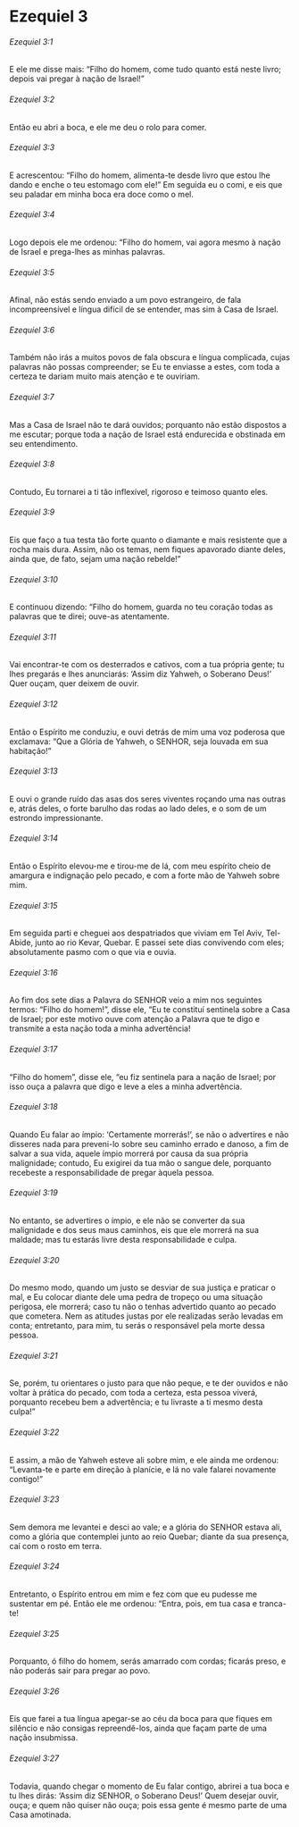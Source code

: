 # Ezequiel 3

###### Ezequiel 3:1

E ele me disse mais: “Filho do homem, come tudo quanto está neste livro; depois vai pregar à nação de Israel!”

###### Ezequiel 3:2

Então eu abri a boca, e ele me deu o rolo para comer.

###### Ezequiel 3:3

E acrescentou: “Filho do homem, alimenta-te desde livro que estou lhe dando e enche o teu estomago com ele!” Em seguida eu o comi, e eis que seu paladar em minha boca era doce como o mel.

###### Ezequiel 3:4

Logo depois ele me ordenou: “Filho do homem, vai agora mesmo à nação de Israel e prega-lhes as minhas palavras.

###### Ezequiel 3:5

Afinal, não estás sendo enviado a um povo estrangeiro, de fala incompreensível e língua difícil de se entender, mas sim à Casa de Israel.

###### Ezequiel 3:6

Também não irás a muitos povos de fala obscura e língua complicada, cujas palavras não possas compreender; se Eu te enviasse a estes, com toda a certeza te dariam muito mais atenção e te ouviriam.

###### Ezequiel 3:7

Mas a Casa de Israel não te dará ouvidos; porquanto não estão dispostos a me escutar; porque toda a nação de Israel está endurecida e obstinada em seu entendimento.

###### Ezequiel 3:8

Contudo, Eu tornarei a ti tão inflexível, rigoroso e teimoso quanto eles.

###### Ezequiel 3:9

Eis que faço a tua testa tão forte quanto o diamante e mais resistente que a rocha mais dura. Assim, não os temas, nem fiques apavorado diante deles, ainda que, de fato, sejam uma nação rebelde!”

###### Ezequiel 3:10

E continuou dizendo: “Filho do homem, guarda no teu coração todas as palavras que te direi; ouve-as atentamente.

###### Ezequiel 3:11

Vai encontrar-te com os desterrados e cativos, com a tua própria gente; tu lhes pregarás e lhes anunciarás: ‘Assim diz Yahweh, o Soberano Deus!’ Quer ouçam, quer deixem de ouvir.

###### Ezequiel 3:12

Então o Espírito me conduziu, e ouvi detrás de mim uma voz poderosa que exclamava: “Que a Glória de Yahweh, o SENHOR, seja louvada em sua habitação!”

###### Ezequiel 3:13

E ouvi o grande ruído das asas dos seres viventes roçando uma nas outras e, atrás deles, o forte barulho das rodas ao lado deles, e o som de um estrondo impressionante.

###### Ezequiel 3:14

Então o Espírito elevou-me e tirou-me de lá, com meu espírito cheio de amargura e indignação pelo pecado, e com a forte mão de Yahweh sobre mim.

###### Ezequiel 3:15

Em seguida parti e cheguei aos despatriados que viviam em Tel Aviv, Tel-Abide, junto ao rio Kevar, Quebar. E passei sete dias convivendo com eles; absolutamente pasmo com o que via e ouvia.

###### Ezequiel 3:16

Ao fim dos sete dias a Palavra do SENHOR veio a mim nos seguintes termos: “Filho do homem!”, disse ele, “Eu te constituí sentinela sobre a Casa de Israel; por este motivo ouve com atenção a Palavra que te digo e transmite a esta nação toda a minha advertência!

###### Ezequiel 3:17

“Filho do homem”, disse ele, “eu fiz sentinela para a nação de Israel; por isso ouça a palavra que digo e leve a eles a minha advertência.

###### Ezequiel 3:18

Quando Eu falar ao ímpio: ‘Certamente morrerás!’, se não o advertires e não disseres nada para preveni-lo sobre seu caminho errado e danoso, a fim de salvar a sua vida, aquele ímpio morrerá por causa da sua própria malignidade; contudo, Eu exigirei da tua mão o sangue dele, porquanto recebeste a responsabilidade de pregar àquela pessoa.

###### Ezequiel 3:19

No entanto, se advertires o ímpio, e ele não se converter da sua malignidade e dos seus maus caminhos, eis que ele morrerá na sua maldade; mas tu estarás livre desta responsabilidade e culpa.

###### Ezequiel 3:20

Do mesmo modo, quando um justo se desviar de sua justiça e praticar o mal, e Eu colocar diante dele uma pedra de tropeço ou uma situação perigosa, ele morrerá; caso tu não o tenhas advertido quanto ao pecado que cometera. Nem as atitudes justas por ele realizadas serão levadas em conta; entretanto, para mim, tu serás o responsável pela morte dessa pessoa.

###### Ezequiel 3:21

Se, porém, tu orientares o justo para que não peque, e te der ouvidos e não voltar à prática do pecado, com toda a certeza, esta pessoa viverá, porquanto recebeu bem a advertência; e tu livraste a ti mesmo desta culpa!”

###### Ezequiel 3:22

E assim, a mão de Yahweh esteve ali sobre mim, e ele ainda me ordenou: “Levanta-te e parte em direção à planície, e lá no vale falarei novamente contigo!”

###### Ezequiel 3:23

Sem demora me levantei e desci ao vale; e a glória do SENHOR estava ali, como a glória que contemplei junto ao reio Quebar; diante da sua presença, caí com o rosto em terra.

###### Ezequiel 3:24

Entretanto, o Espírito entrou em mim e fez com que eu pudesse me sustentar em pé. Então ele me ordenou: “Entra, pois, em tua casa e tranca-te!

###### Ezequiel 3:25

Porquanto, ó filho do homem, serás amarrado com cordas; ficarás preso, e não poderás sair para pregar ao povo.

###### Ezequiel 3:26

Eis que farei a tua língua apegar-se ao céu da boca para que fiques em silêncio e não consigas repreendê-los, ainda que façam parte de uma nação insubmissa.

###### Ezequiel 3:27

Todavia, quando chegar o momento de Eu falar contigo, abrirei a tua boca e tu lhes dirás: ‘Assim diz SENHOR, o Soberano Deus!’ Quem desejar ouvir, ouça; e quem não quiser não ouça; pois essa gente é mesmo parte de uma Casa amotinada.

